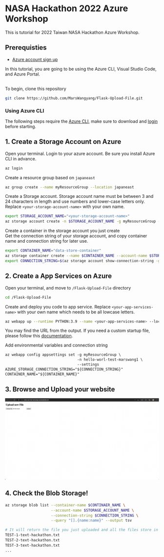 # NASA Hackathon 2022 Azure Workshop

This is tutorial for 2022 Taiwan NASA Hackathon Azure Workshop.

## Prerequisties

- [Azure account sign up](https://azure.microsoft.com/en-us/free/) <br>

In this tutorial, you are going to be using the Azure CLI, Visual Studio Code, and Azure Portal.

<br>
To begin, clone this repository

```sh
git clone https://github.com/MarsWangyang/Flask-Upload-File.git
```

### Using Azure CLI

The following steps require the [Azure CLI](https://learn.microsoft.com/en-us/cli/azure/install-azure-cli?view=azure-cli-latest), make sure to download and [login](https://learn.microsoft.com/en-us/cli/azure/authenticate-azure-cli?view=azure-cli-latest) before starting.

## 1. Create a Storage Account on Azure

Open your terminal. Login to your azure account. Be sure you install Azure CLI in advance.

```sh
az login
```

Create a resource group based on `japaneast`

```sh
az group create --name myResourceGroup --location japaneast
```

Create a Storage account. Storage account name must be between 3 and 24 characters in length and use numbers and lower-case letters only.
Replace `<your-storage-account-name>` with your own name.

```sh
export STORAGE_ACCOUNT_NAME="<your-storage-account-name>"
az storage account create -n $STORAGE_ACCOUNT_NAME -g myResourceGroup -l japaneast --sku Standard_LRS
```

Create a container in the storage account you just create
<br>Get the connection string of your storage account, and copy container name and connection string for later use.

```sh
export CONTAINER_NAME="data-store-container"
az storage container create --name $CONTAINER_NAME --account-name $STORAGE_ACCOUNT_NAME
export CONNECTION_STRING=$(az storage account show-connection-string -g myResourceGroup -n $STORAGE_ACCOUNT_NAME --query "connectionString" -o tsv)
```

## 2. Create a App Services on Azure

Open your terminal, and move to `/Flask-Upload-File` directory

```sh
cd /Flask-Upload-File
```

Create and deploy you code to app service. Replace `<your-app-services-name>` with your own name which needs to be all lowcase letters.

```sh
az webapp up --runtime PYTHON:3.9 --name <your-app-services-name> --location japaneast --resource-group myResourceGroup --sku B1
```

You may find the URL from the output.
If you need a custom startup file, please follow this [documentation](https://learn.microsoft.com/en-us/azure/developer/python/configure-python-web-app-on-app-service).

Add environmental variables and connection string

```
az webapp config appsettings set -g myResourceGroup \
                                 -n hello-worl-test-marswang1 \
                                 --settings AZURE_STORAGE_CONNECTION_STRING="${CONNECTION_STRING}" CONTAINER_NAME="${CONTAINER_NAME}"
```

## 3. Browse and Upload your website

![](/img/website.png)

## 4. Check the Blob Storage!

```sh
az storage blob list --container-name $CONTINAER_NAME \
                     --account-name $STORAGE_ACCOUNT_NAME \
                     --connection-string $CONNECTION_STRING \
                     --query "[].{name:name}" --output tsv
```

```sh
# It will return the file you just uploaded and all the files store in your container.
TEST-1-text-hackathon.txt
TEST-2-text-hackathon.txt
TEST-3-text-hackathon.txt
...
```
